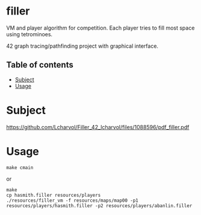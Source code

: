 # filler
VM and player algorithm for competition. Each player tries to fill most space using tetrominoes.

42 graph tracing/pathfinding project with graphical interface.

## Table of contents

- [Subject](#subject)
- [Usage](#usage)

# Subject

  https://github.com/Lcharvol/Filler_42_lcharvol/files/1088596/pdf_filler.pdf

# Usage

```console
make cmain
```
or
```console
make
cp hasmith.filler resources/players
./resources/filler_vm -f resources/maps/map00 -p1 resources/players/hasmith.filler -p2 resources/players/abanlin.filler
```

